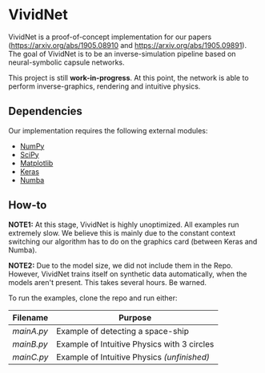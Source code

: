 # VividNet

VividNet is a proof-of-concept implementation for our papers (https://arxiv.org/abs/1905.08910 and https://arxiv.org/abs/1905.09891). The goal of VividNet is to be an inverse-simulation pipeline based on neural-symbolic capsule networks. 

This project is still **work-in-progress**. At this point, the network is able to perform inverse-graphics, rendering and intuitive physics.

## Dependencies

Our implementation requires the following external modules:
  - [NumPy](https://www.numpy.org/)
  - [SciPy](https://www.scipy.org/)
  - [Matplotlib](https://matplotlib.org/)
  - [Keras](https://keras.io/)
  - [Numba](https://numba.pydata.org/)

## How-to

**NOTE1:** At this stage, VividNet is highly unoptimized. All examples run extremely slow. We believe this is mainly due to the constant context switching our algorithm has to do on the graphics card (between Keras and Numba).

**NOTE2:** Due to the model size, we did not include them in the Repo. However, VividNet trains itself on synthetic data automatically, when the models aren't present. This takes several hours. Be warned.

To run the examples, clone the repo and run either:

| Filename | Purpose |
| ------ | ------ |
| *mainA.py* | Example of detecting a space-ship |
| *mainB.py* | Example of Intuitive Physics with 3 circles |
| *mainC.py* | Example of Intuitive Physics *(unfinished)*|


